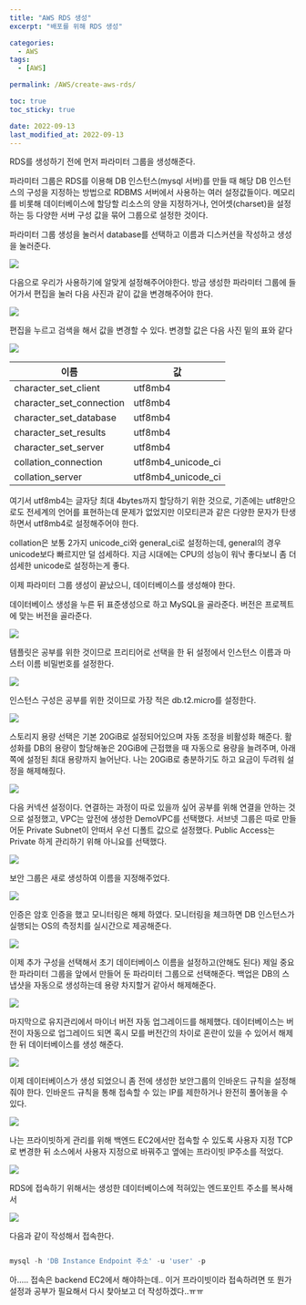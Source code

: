 ```yaml
---
title: "AWS RDS 생성"
excerpt: "배포를 위해 RDS 생성"

categories:
  - AWS
tags:
  - [AWS]

permalink: /AWS/create-aws-rds/

toc: true
toc_sticky: true

date: 2022-09-13
last_modified_at: 2022-09-13
---
```


RDS를 생성하기 전에 먼저 파라미터 그룹을 생성해준다. 

파라미터 그룹은 RDS를 이용해 DB 인스턴스(mysql 서버)를 만들 때 해당 DB 인스턴스의 구성을 지정하는 방법으로 RDBMS 서버에서 사용하는 여러 설정값들이다. 메모리를 비롯해 데이터베이스에 할당할 리소스의 양을 지정하거나, 언어셋(charset)을 설정하는 등 다양한 서버 구성 값을 묶어 그룹으로 설정한 것이다.

파라미터 그룹 생성을 눌러서 database를 선택하고 이름과 디스커션을 작성하고 생성을 눌러준다.

![](../../assets/images/posts_img/AWS/RDS/2022-09-13-RDS1.png)

다음으로 우리가 사용하기에 알맞게 설정해주어야한다. 방금 생성한 파라미터 그룹에 들어가서 편집을 눌러 다음 사진과 같이 값을 변경해주어야 한다. 

![](../../assets/images/posts_img/AWS/RDS/2022-09-13-RDS2.png)

편집을 누르고 검색을 해서 값을 변경할 수 있다. 변경할 값은 다음 사진 밑의 표와 같다

![](../../assets/images/posts_img/AWS/RDS/2022-09-13-RDS3.png)

|이름|값|
|---|---|
|character_set_client|utf8mb4|
|character_set_connection|utf8mb4|
|character_set_database|utf8mb4|
|character_set_results|utf8mb4|
|character_set_server|utf8mb4|
|collation_connection|utf8mb4_unicode_ci|
|collation_server|utf8mb4_unicode_ci|

여기서 utf8mb4는 글자당 최대 4bytes까지 할당하기 위한 것으로, 기존에는 utf8만으로도 전세계의 언어를 표현하는데 문제가 없었지만 이모티콘과 같은 다양한 문자가 탄생하면서 utf8mb4로 설정해주어야 한다.

collation은 보통 2가지 unicode_ci와 general_ci로 설정하는데, general의 경우 unicode보다 빠르지만 덜 섬세하다. 지금 시대에는 CPU의 성능이 워낙 좋다보니 좀 더 섬세한 unicode로 설정하는게 좋다.

이제 파라미터 그룹 생성이 끝났으니, 데이터베이스를 생성해야 한다.

데이터베이스 생성을 누른 뒤 표준생성으로 하고 MySQL을 골라준다. 버전은 프로젝트에 맞는 버전을 골라준다.

![](../../assets/images/posts_img/AWS/RDS/2022-09-13-RDS4.png)

템플릿은 공부를 위한 것이므로 프리티어로 선택을 한 뒤 설정에서 인스턴스 이름과 마스터 이름 비밀번호를 설정한다.

![](../../assets/images/posts_img/AWS/RDS/2022-09-13-RDS5.png)

인스턴스 구성은 공부를 위한 것이므로 가장 적은 db.t2.micro를 설정한다.

![](../../assets/images/posts_img/AWS/RDS/2022-09-13-RDS6.png)

스토리지 용량 선택은 기본 20GiB로 설정되어있으며 자동 조정을 비활성화 해준다. 활성화를 DB의 용량이 할당해놓은 20GiB에 근접했을 때 자동으로 용량을 늘려주며, 아래쪽에 설정된 최대 용량까지 늘어난다. 나는 20GiB로 충분하기도 하고 요금이 두려워 설정을 해제해줬다.

![](../../assets/images/posts_img/AWS/RDS/2022-09-13-RDS7.png)

다음 커넥션 설정이다. 연결하는 과정이 따로 있을까 싶어 공부를 위해 연결을 안하는 것으로 설정했고, VPC는 앞전에 생성한 DemoVPC를 선택했다. 서브넷 그룹은 따로 만들어둔 Private Subnet이 안떠서 우선 디폴트 값으로 설정했다.
Public Access는 Private 하게 관리하기 위해 아니요를 선택했다.

![](../../assets/images/posts_img/AWS/RDS/2022-09-13-RDS8.png)

보안 그룹은 새로 생성하여 이름을 지정해주었다.

![](../../assets/images/posts_img/AWS/RDS/2022-09-13-RDS9.png)

인증은 암호 인증을 했고 모니터링은 해제 하였다. 모니터링을 체크하면 DB 인스턴스가 실행되는 OS의 측정치를 실시간으로 제공해준다.

![](../../assets/images/posts_img/AWS/RDS/2022-09-13-RDS10.png)

이제 추가 구성을 선택해서 초기 데이터베이스 이름을 설정하고(안해도 된다) 제일 중요한 파라미터 그룹을 앞에서 만들어 둔 파라미터 그룹으로 선택해준다. 백업은 DB의 스냅샷을 자동으로 생성하는데 용량 차지할거 같아서 해제해준다.

![](../../assets/images/posts_img/AWS/RDS/2022-09-13-RDS11.png)

마지막으로 유지관리에서 마이너 버전 자동 업그레이드를 해제했다. 데이터베이스는 버전이 자동으로 업그레이드 되면 혹시 모를 버전간의 차이로 혼란이 있을 수 있어서 해제 한 뒤 데이터베이스를 생성 해준다.

![](../../assets/images/posts_img/AWS/RDS/2022-09-13-RDS12.png)

이제 데이터베이스가 생성 되었으니 좀 전에 생성한 보안그룹의 인바운드 규칙을 설정해줘야 한다. 인바운드 규칙을 통해 접속할 수 있는 IP를 제한하거나 완전히 풀어놓을 수 있다.

![](../../assets/images/posts_img/AWS/RDS/2022-09-13-RDS13.png)

나는 프라이빗하게 관리를 위해 백엔드 EC2에서만 접속할 수 있도록 사용자 지정 TCP로 변경한 뒤 소스에서 사용자 지정으로 바꿔주고 옆에는 프라이빗 IP주소를 적었다.

![](../../assets/images/posts_img/AWS/RDS/2022-09-13-RDS14.png)

RDS에 접속하기 위해서는 생성한 데이터베이스에 적혀있는 엔드포인트 주소를 복사해서

![](../../assets/images/posts_img/AWS/RDS/2022-09-13-RDS15.png)

다음과 같이 작성해서 접속한다.

```javascript

mysql -h 'DB Instance Endpoint 주소' -u 'user' -p
```

아..... 접속은 backend EC2에서 해야하는데.. 이거 프라이빗이라 접속하려면 또 뭔가 설정과 공부가 필요해서 다시 찾아보고 더 작성하겠다..ㅠㅠ
